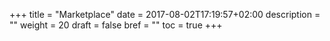 +++
title = "Marketplace"
date = 2017-08-02T17:19:57+02:00
description = ""
weight = 20
draft = false
bref = ""
toc = true
+++
